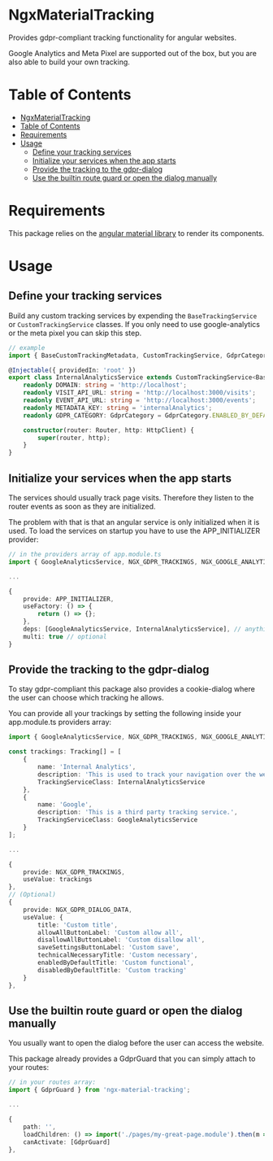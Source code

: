 # NgxMaterialTracking

Provides gdpr-compliant tracking functionality for angular websites.

Google Analytics and Meta Pixel are supported out of the box, but you are also able to build your own tracking.

# Table of Contents
- [NgxMaterialTracking](#ngxmaterialtracking)
- [Table of Contents](#table-of-contents)
- [Requirements](#requirements)
- [Usage](#usage)
  - [Define your tracking services](#define-your-tracking-services)
  - [Initialize your services when the app starts](#initialize-your-services-when-the-app-starts)
  - [Provide the tracking to the gdpr-dialog](#provide-the-tracking-to-the-gdpr-dialog)
  - [Use the builtin route guard or open the dialog manually](#use-the-builtin-route-guard-or-open-the-dialog-manually)

# Requirements
This package relies on the [angular material library](https://material.angular.io/guide/getting-started) to render its components.

# Usage
## Define your tracking services
Build any custom tracking services by expending the `BaseTrackingService` or `CustomTrackingService` classes. If you only need to use google-analytics or the meta pixel you can skip this step.

```typescript
// example
import { BaseCustomTrackingMetadata, CustomTrackingService, GdprCategory, TrackingEvent, TrackingVisit } from 'ngx-material-tracking';

@Injectable({ providedIn: 'root' })
export class InternalAnalyticsService extends CustomTrackingService<BaseCustomTrackingMetadata, TrackingVisit, TrackingEvent> {
    readonly DOMAIN: string = 'http://localhost';
    readonly VISIT_API_URL: string = 'http://localhost:3000/visits';
    readonly EVENT_API_URL: string = 'http://localhost:3000/events';
    readonly METADATA_KEY: string = 'internalAnalytics';
    readonly GDPR_CATEGORY: GdprCategory = GdprCategory.ENABLED_BY_DEFAULT;

    constructor(router: Router, http: HttpClient) {
        super(router, http);
    }
}
```

## Initialize your services when the app starts
The services should usually track page visits. Therefore they listen to the router events as soon as they are initialized.

The problem with that is that an angular service is only initialized when it is used. To load the services on startup you have to use the APP_INITIALIZER provider:

```typescript
// in the providers array of app.module.ts
import { GoogleAnalyticsService, NGX_GDPR_TRACKINGS, NGX_GOOGLE_ANALYTICS_ID, Tracking } from 'ngx-material-tracking';

...

{
    provide: APP_INITIALIZER,
    useFactory: () => {
        return () => {};
    },
    deps: [GoogleAnalyticsService, InternalAnalyticsService], // anything listed here gets initialized on startup
    multi: true // optional
}
```

## Provide the tracking to the gdpr-dialog
To stay gdpr-compliant this package also provides a cookie-dialog where the user can choose which tracking he allows.

You can provide all your trackings by setting the following inside your app.module.ts providers array:

```typescript
import { GoogleAnalyticsService, NGX_GDPR_TRACKINGS, NGX_GOOGLE_ANALYTICS_ID, Tracking } from 'ngx-material-tracking';

const trackings: Tracking[] = [
    {
        name: 'Internal Analytics',
        description: 'This is used to track your navigation over the website.',
        TrackingServiceClass: InternalAnalyticsService
    },
    {
        name: 'Google',
        description: 'This is a third party tracking service.',
        TrackingServiceClass: GoogleAnalyticsService
    }
];

...

{
    provide: NGX_GDPR_TRACKINGS,
    useValue: trackings
},
// (Optional)
{
    provide: NGX_GDPR_DIALOG_DATA,
    useValue: {
        title: 'Custom title',
        allowAllButtonLabel: 'Custom allow all',
        disallowAllButtonLabel: 'Custom disallow all',
        saveSettingsButtonLabel: 'Custom save',
        technicalNecessaryTitle: 'Custom necessary',
        enabledByDefaultTitle: 'Custom functional',
        disabledByDefaultTitle: 'Custom tracking'
    }
},
```

## Use the builtin route guard or open the dialog manually
You usually want to open the dialog before the user can access the website.

This package already provides a GdprGuard that you can simply attach to your routes:

```typescript
// in your routes array:
import { GdprGuard } from 'ngx-material-tracking';

...

{
    path: '',
    loadChildren: () => import('./pages/my-great-page.module').then(m => m.MyGreatPageModule),
    canActivate: [GdprGuard]
},
```